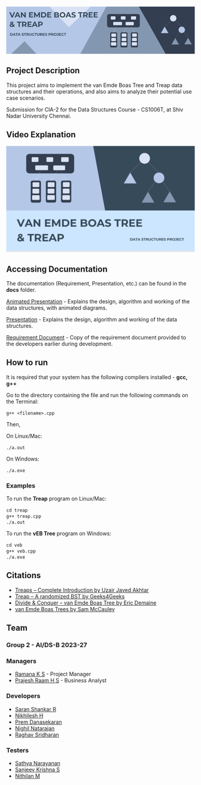 ![van Emde Boas Tree & Treap](static/banner.png?raw=true)

## Project Description

This project aims to implement the van Emde Boas Tree and Treap data structures and their operations, and also aims to analyze their potential use case scenarios.

Submission for CIA-2 for the Data Structures Course - CS1006T, at Shiv Nadar University Chennai.

## Video Explanation

[![YouTube video](static/thumb.png)](https://www.youtube.com/watch?v=szGnCc3TdcA "van Emde Boas Tree and Treap | Data Structures")

## Accessing Documentation

The documentation (Requirement, Presentation, etc.) can be found in the **docs** folder.

[Animated Presentation](docs/Presentation_animated.ppsx) - Explains the design, algorithm and working of the data structures, with animated diagrams.

[Presentation](docs/Presentation.pdf) - Explains the design, algorithm and working of the data structures.

[Requirement Document](docs/Requirements.pdf) - Copy of the requirement document provided to the developers earlier during development.

## How to run

It is required that your system has the following compilers installed - **gcc, g++**

Go to the directory containing the file and run the following commands on the Terminal:

```
g++ <filename>.cpp
```

Then,

On Linux/Mac:

```
./a.out
```

On Windows:

```
./a.exe
```

### Examples

To run the **Treap** program on Linux/Mac:

```
cd treap
g++ treap.cpp
./a.out
```

To run the **vEB Tree** program on Windows:

```
cd veb
g++ veb.cpp
./a.exe
```

## Citations

- [Treaps – Complete Introduction by Uzair Javed Akhtar](https://www.youtube.com/watch?v=ZNtC4oUaQ8A)
- [Treap – A randomized BST by Geeks4Geeks](https://www.geeksforgeeks.org/treap-a-randomized-binary-search-tree/)
- [Divide & Conquer – van Emde Boas Tree by Eric Demaine](https://ocw.mit.edu/courses/6-046j-design-and-analysis-of-algorithms-spring-2015/resources/lecture-4-divide-conquer-van-emde-boas-trees/)
- [van Emde Boas Trees by Sam McCauley](https://williams-cs.github.io/cs358-f21/lectures/lecture23/veb.pdf)

## Team

### Group 2 - AI/DS-B 2023-27

### Managers

- [Ramana K S](https://www.github.com/Ignia707) - Project Manager
- [Prajesh Raam H S](https://www.github.com/hotaru-hspr) - Business Analyst

### Developers

- [Saran Shankar R](https://www.github.com/try3d)
- [Nikhilesh H](https://www.github.com/Nikhilesh-H)
- [Prem Danasekaran](https://www.github.com/Black-Hawk-005)
- [Nighil Natarajan](https://www.github.com/nighil05)
- [Raghav Sridharan](https://www.github.com/raghavsridharan)

### Testers

- [Sathya Narayanan](https://www.github.com/Sathya4683)
- [Sanjeev Krishna S](https://www.github.com/sanjeevkrishna2114)
- [Nithilan M](https://www.github.com/MadeForMoney)
